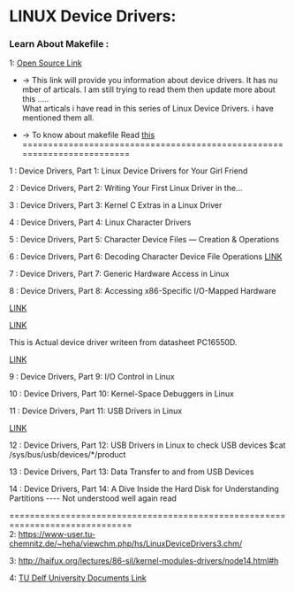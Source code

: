 # LINUX Device Drivers:
### Learn About Makefile :

 1: [Open Source Link](https://opensourceforu.com/?s=device+driver)
    
   + -> This link will provide you information about device drivers. It has nu mber of articals.
        I am still trying to read them then update more about this .....       
        What articals i have read in this series of Linux Device Drivers. i have mentioned them all.
        
   + -> To know about makefile  Read [this](http://opensourceforu.com/2012/06/gnu-make-in-detail-for-beginners)  
  ========================================================================   
  
 1 : Device Drivers, Part 1: Linux Device Drivers for Your Girl Friend
         
 2 : Device Drivers, Part 2: Writing Your First Linux Driver in the...
         
 3 : Device Drivers, Part 3: Kernel C Extras in a Linux Driver
         
 4 : Device Drivers, Part 4: Linux Character Drivers
         
 5 : Device Drivers, Part 5: Character Device Files — Creation & Operations
         
 6 : Device Drivers, Part 6: Decoding Character Device File Operations 
    [LINK](https://sysplay.in/index.php?pagefile=linux_drivers)
      
 7 : Device Drivers, Part 7: Generic Hardware Access in Linux
         
 8 : Device Drivers, Part 8: Accessing x86-Specific I/O-Mapped Hardware
         
   [LINK](https://github.com/esrijan/ddk-software/tree/fw/v2.2/LDDKFirmware/Code )
         
   [LINK](https://github.com/torvalds/linux/blob/master/include/uapi/linux/serial_reg.h )
         
   This is Actual device driver writeen from datasheet PC16550D.   
         
   [LINK](https://sysplay.in/blog/linux-device-drivers/2013/09/accessing-x86-specific-io-mapped-hardware-in-linux/)
         
 9 : Device Drivers, Part 9: I/O Control in Linux
        
10 : Device Drivers, Part 10: Kernel-Space Debuggers in Linux
        
11 : Device Drivers, Part 11: USB Drivers in Linux        
        
   [LINK](https://github.com/spotify/linux/blob/master/Documentation/usb/proc_usb_info.txt)        
                
12 : Device Drivers, Part 12: USB Drivers in Linux 
  to check USB devices $cat /sys/bus/usb/devices/*/product
        
13 : Device Drivers, Part 13: Data Transfer to and from USB Devices
        
14 : Device Drivers, Part 14: A Dive Inside the Hard Disk for Understanding Partitions
                ---- Not understood well again read
                
==============================================================================        
 2: https://www-user.tu-chemnitz.de/~heha/viewchm.php/hs/LinuxDeviceDrivers3.chm/
 
 3: http://haifux.org/lectures/86-sil/kernel-modules-drivers/node14.html#h
 
 4: [TU Delf University Documents Link](http://epic-alfa.kavli.tudelft.nl/share/doc/kernel-doc-2.6.32/Documentation/DocBook/usb/)
 
 
